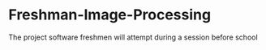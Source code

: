# Freshman-Image-Processing
The project software freshmen will attempt during a session before school
